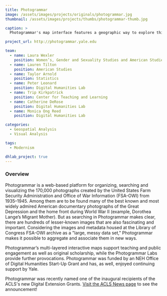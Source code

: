 ```yaml
---
title: Photogrammar
image: /assets/images/projects/originals/photogrammar.jpg
thumbnail: /assets/images/projects/thumbs/photogrammar-thumb.jpg

caption: >
  Photogrammar's map interface features a geographic way to explore this archives of photographs from 1935—1945.

project_url: http://photogrammar.yale.edu

team:
  - name: Laura Wexler
    position: Women’s, Gender and Sexuality Studies and American Studies
  - name: Lauren Tilton
    position: American Studies
  - name: Taylor Arnold
    position: Statistics
  - name: Peter Leonard
    position: Digital Humanities Lab
  - name: Trip Kirkpatrick
    position: Center for Teaching and Learning
  - name: Catherine DeRose
    position: Digital Humanities Lab
  - name: Monica Ong Reed
    position: Digital Humanities Lab

categories:
  - Geospatial Analysis
  - Visual Analysis

tags:
  - Modernism

dhlab_project: true
---
```


### Overview

Photogrammar is a web-based platform for organizing, searching and visualizing the 170,000 photographs created by the United States Farm Security Administration and Office of War Information (FSA-OWI) from 1935–1945. Among them are to be found many of the best known and most widely admired American documentary photographs of the Great Depression and the home front during World War II (example, Dorothea Lange’s Migrant Mother). But as searching in Photogrammar makes clear, there are hundreds of lesser-known images that are also fascinating and important. Considering the images and metadata housed at the Library of Congress FSA-OWI archive as a "large, messy data set," Photogrammar makes it possible to aggregate and associate them in new ways.

Photogrammar’s multi-layered interactive maps support teaching and public engagement as well as original scholarship, while the Photogrammar Labs provide further provocations. Photogrammar was funded by an NEH Office of Digital Humanities Start-Up Grant and has, as well, enjoyed continuing support by Yale.

Photogrammar was recently named one of the inaugural recipients of the ACLS's new Digital Extension Grants. [Visit the ACLS News page](http://www.acls.org/news/5-4-2016/') to see the announcement!